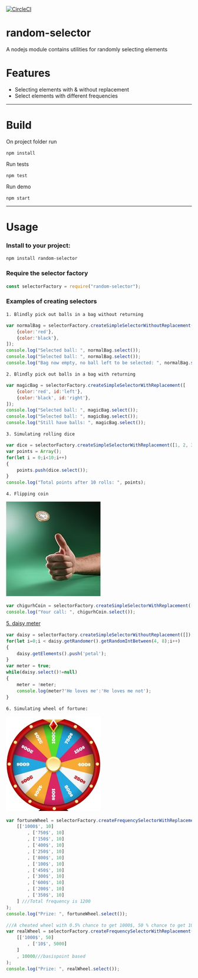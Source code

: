 [![CircleCI](https://circleci.com/gh/zeroboo/nodejs-random-selector.svg?style=svg)](https://circleci.com/gh/zeroboo/nodejs-random-selector)

# random-selector
A nodejs module contains utilities for randomly selecting elements
# Features
- Selecting elements with & without replacement 
- Select elements with different frequencies
---
# Build
On project folder run
```npm
npm install
```
Run tests
```npm
npm test
```
Run demo
```npm
npm start
```

---
# Usage

### Install to your project:
```npm
npm install random-selector
```

### Require the selector factory
```javascript
const selectorFactory = require("random-selector");
```

### Examples of creating selectors
    
    1. Blindly pick out balls in a bag without returning
```javascript
var normalBag = selectorFactory.createSimpleSelectorWithoutReplacement([
    {color:'red'}, 
    {color:'black'}, 
]);
console.log("Selected ball: ", normalBag.select());
console.log("Selected ball: ", normalBag.select());
console.log("Bag now empty, no ball left to be selected: ", normalBag.select());
```

    2. Blindly pick out balls in a bag with returning
```javascript
var magicBag = selectorFactory.createSimpleSelectorWithReplacement([
    {color:'red', id:'left'}, 
    {color:'black', id:'right'}, 
]);
console.log("Selected ball: ", magicBag.select());
console.log("Selected ball: ", magicBag.select());
console.log("Still have balls: ", magicBag.select());
```

    3. Simulating rolling dice
```javascript
var dice = selectorFactory.createSimpleSelectorWithReplacement([1, 2, 3, 4, 5, 6]);
var points = Array();
for(let i = 0;i<10;i++)
{
    points.push(dice.select());
}
console.log("Total points after 10 rolls: ", points);
```

    4. Flipping coin
![Image of flipping coin](./doc/img/fipping_coin.jpg)
```javascript
var chigurhCoin = selectorFactory.createSimpleSelectorWithReplacement(['Head', 'Tail']);
console.log("Your call: ", chigurhCoin.select());
```

[    5. daisy meter](https://en.wikipedia.org/wiki/He_loves_me..._he_loves_me_not)
```javascript
var daisy = selectorFactory.createSimpleSelectorWithoutReplacement([]);
for(let i=0;i < daisy.getRandomer().getRandomIntBetween(4, 8);i++)
{
    daisy.getElements().push('petal');
}
var meter = true;
while(daisy.select()!=null)
{
    meter = !meter;
    console.log(meter?'He loves me':'He loves me not');
}
```    
    6. Simulating wheel of fortune:
![Image Wheel of Fortune](./doc/img/wheel_fortune.jpg)
```javascript
var fortuneWheel = selectorFactory.createFrequencySelectorWithReplacement(
    [['1000$', 10]
        , ['750$', 10]
        , ['150$', 10]
        , ['400$', 10]
        , ['250$', 10]
        , ['800$', 10]
        , ['100$', 10]
        , ['450$', 10]
        , ['300$', 10]
        , ['600$', 10]
        , ['200$', 10]
        , ['350$', 10]
    ] ///Total frequency is 1200
);
console.log("Prize: ", fortuneWheel.select());
```    
```javascript
///A cheated wheel with 0.5% chance to get 1000$, 50 % chance to get 10$, 49.5% to get stuck (return null)
var realWheel = selectorFactory.createFrequencySelectorWithReplacement(
    [['1000$', 50]
        , ['10$', 5000]
    ]
    , 10000///basispoint based 
);
console.log("Prize: ", realWheel.select());
```

    
    
    
